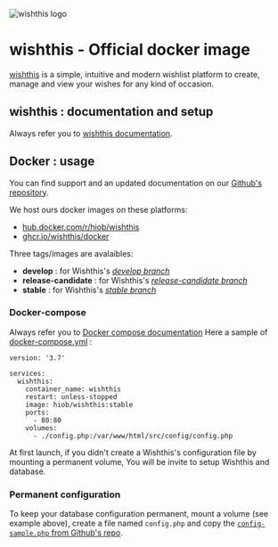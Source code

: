 ![wishthis logo](https://raw.githubusercontent.com/wishthis/wishthis/develop/src/assets/img/logo-readme.svg "wishthis logo")

# wishthis - Official docker image
[wishthis](https://wishthis.online/) is a simple, intuitive and modern wishlist platform to create, manage and view your wishes for any kind of occasion.

## wishthis : documentation and setup
Always refer you to [wishthis documentation](https://github.com/wishthis/wishthis/).

## Docker : usage
You can find support and an updated documentation on our [Github's repository](https://github.com/wishthis/docker/).

We host ours docker images on these platforms:
 - [hub.docker.com/r/hiob/wishthis](https://hub.docker.com/r/hiob/wishthis)
 - [ghcr.io/wishthis/docker](https://ghcr.io/wishthis/docker)

Three tags/images are avalaibles: 
- **develop** : for Wishthis's [*develop branch*](https://github.com/wishthis/wishthis/tree/develop)
- **release-candidate** : for Wishthis's [*release-candidate branch*](https://github.com/wishthis/wishthis/tree/release-candidate)
- **stable** : for Wishthis's [*stable branch*](https://github.com/wishthis/wishthis/tree/stable)

### Docker-compose
Always refer you to [Docker compose documentation](https://docs.docker.com/compose/reference/)
Here a sample of [docker-compose.yml](sample/docker-compose.yml.sample) :

```
version: '3.7'

services:
  wishthis:
    container_name: wishthis
    restart: unless-stopped
    image: hiob/wishthis:stable
    ports:
      - 80:80
    volumes:
      - ./config.php:/var/www/html/src/config/config.php
```
At first launch, if you didn't create a Wishthis's configuration file by mounting a permanent volume, You will be invite to setup Wishthis and database.

### Permanent configuration

To keep your database configuration  permanent, mount a volume (see example above), create a file named `config.php` and copy the [`config-sample.php` from Github's repo](https://github.com/wishthis/wishthis/blob/develop/src/config/config-sample.php).
